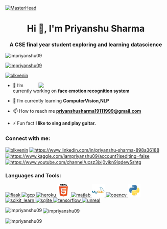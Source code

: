 [![MasterHead](https://sciencebusiness.net/sites/default/files/styles/article/public/2019-04/bigstock--191325997.jpg?itok=FC5pcHnC)](https://iampriyanshu09.github.io)
<h1 align="center">Hi 👋, I'm Priyanshu Sharma</h1>
<h3 align="center">A CSE final year student exploring and learning datascience</h3>

<p align="left"> <img src="https://komarev.com/ghpvc/?username=impriyanshu09&label=Profile%20views&color=0e75b6&style=flat" alt="impriyanshu09" /> </p>

<p align="left"> <a href="https://github.com/ryo-ma/github-profile-trophy"><img src="https://github-profile-trophy.vercel.app/?username=impriyanshu09" alt="impriyanshu09" /></a> </p>
<p align="left"> <a href="https://twitter.com/blkvenin" target="blank"><img src="https://img.shields.io/twitter/follow/blkvenin?logo=twitter&style=for-the-badge" alt="blkvenin" /></a> </p>

<img align="right"  width="400" src="https://cdn.dribbble.com/users/926537/screenshots/4502924/media/18181eb39eec9784db256e246954adba.gif">

- 🔭 I’m currently working on **face emotion recognition system**

- 🌱 I’m currently learning **ComputerVision,NLP**

- 📫 How to reach me **priyanshusharma19111999@gmail.com**

- ⚡ Fun fact **I like to sing and play guitar.**

<h3 align="left">Connect with me:</h3>
<p align="left">
<a href="https://twitter.com/blkvenin" target="blank"><img align="center" src="https://raw.githubusercontent.com/rahuldkjain/github-profile-readme-generator/master/src/images/icons/Social/twitter.svg" alt="blkvenin" height="30" width="40" /></a>
<a href="https://linkedin.com/in/https://www.linkedin.com/in/priyanshu-sharma-898a36188" target="blank"><img align="center" src="https://raw.githubusercontent.com/rahuldkjain/github-profile-readme-generator/master/src/images/icons/Social/linked-in-alt.svg" alt="https://www.linkedin.com/in/priyanshu-sharma-898a36188" height="30" width="40" /></a>
<a href="https://kaggle.com/https://www.kaggle.com/iampriyanshu09/account?isediting=false" target="blank"><img align="center" src="https://raw.githubusercontent.com/rahuldkjain/github-profile-readme-generator/master/src/images/icons/Social/kaggle.svg" alt="https://www.kaggle.com/iampriyanshu09/account?isediting=false" height="30" width="40" /></a>
<a href="https://www.youtube.com/c/https://www.youtube.com/channel/ucsz3jxj0vikn9iqdew5shtg" target="blank"><img align="center" src="https://raw.githubusercontent.com/rahuldkjain/github-profile-readme-generator/master/src/images/icons/Social/youtube.svg" alt="https://www.youtube.com/channel/ucsz3jxj0vikn9iqdew5shtg" height="30" width="40" /></a>
</p>

<h3 align="left">Languages and Tools:</h3>
<p align="left"> <a href="https://flask.palletsprojects.com/" target="_blank"> <img src="https://www.vectorlogo.zone/logos/pocoo_flask/pocoo_flask-icon.svg" alt="flask" width="40" height="40"/> </a> <a href="https://cloud.google.com" target="_blank"> <img src="https://www.vectorlogo.zone/logos/google_cloud/google_cloud-icon.svg" alt="gcp" width="40" height="40"/> </a> <a href="https://heroku.com" target="_blank"> <img src="https://www.vectorlogo.zone/logos/heroku/heroku-icon.svg" alt="heroku" width="40" height="40"/> </a> <a href="https://www.w3.org/html/" target="_blank"> <img src="https://raw.githubusercontent.com/devicons/devicon/master/icons/html5/html5-original-wordmark.svg" alt="html5" width="40" height="40"/> </a> <a href="https://www.mathworks.com/" target="_blank"> <img src="https://upload.wikimedia.org/wikipedia/commons/2/21/Matlab_Logo.png" alt="matlab" width="40" height="40"/> </a> <a href="https://www.mysql.com/" target="_blank"> <img src="https://raw.githubusercontent.com/devicons/devicon/master/icons/mysql/mysql-original-wordmark.svg" alt="mysql" width="40" height="40"/> </a> <a href="https://opencv.org/" target="_blank"> <img src="https://www.vectorlogo.zone/logos/opencv/opencv-icon.svg" alt="opencv" width="40" height="40"/> </a> <a href="https://www.python.org" target="_blank"> <img src="https://raw.githubusercontent.com/devicons/devicon/master/icons/python/python-original.svg" alt="python" width="40" height="40"/> </a> <a href="https://scikit-learn.org/" target="_blank"> <img src="https://upload.wikimedia.org/wikipedia/commons/0/05/Scikit_learn_logo_small.svg" alt="scikit_learn" width="40" height="40"/> </a> <a href="https://www.sqlite.org/" target="_blank"> <img src="https://www.vectorlogo.zone/logos/sqlite/sqlite-icon.svg" alt="sqlite" width="40" height="40"/> </a> <a href="https://www.tensorflow.org" target="_blank"> <img src="https://www.vectorlogo.zone/logos/tensorflow/tensorflow-icon.svg" alt="tensorflow" width="40" height="40"/> </a> <a href="https://unrealengine.com/" target="_blank"> <img src="https://raw.githubusercontent.com/kenangundogan/fontisto/036b7eca71aab1bef8e6a0518f7329f13ed62f6b/icons/svg/brand/unreal-engine.svg" alt="unreal" width="40" height="40"/> </a> </p>

<p><img align="left" src="https://github-readme-stats.vercel.app/api/top-langs?username=impriyanshu09&show_icons=true&locale=en&layout=compact" alt="impriyanshu09" /></p>

<p>&nbsp;<img align="center" src="https://github-readme-stats.vercel.app/api?username=impriyanshu09&show_icons=true&locale=en" alt="impriyanshu09" /></p>

<p><img align="center" src="https://github-readme-streak-stats.herokuapp.com/?user=impriyanshu09&" alt="impriyanshu09" /></p>
